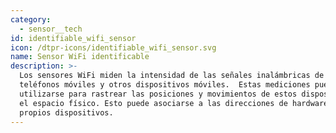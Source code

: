 ```yaml
---
category:
  - sensor__tech
id: identifiable_wifi_sensor
icon: /dtpr-icons/identifiable_wifi_sensor.svg
name: Sensor WiFi identificable
description: >-
  Los sensores WiFi miden la intensidad de las señales inalámbricas de los
  teléfonos móviles y otros dispositivos móviles.  Estas mediciones pueden
  utilizarse para rastrear las posiciones y movimientos de estos dispositivos en
  el espacio físico. Esto puede asociarse a las direcciones de hardware de los
  propios dispositivos.
---
```


